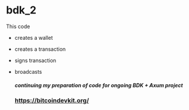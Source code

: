 # bdk_2
This code

- creates a wallet
- creates a transaction
- signs transaction
- broadcasts

  ##### continuing my preparation of code for ongoing BDK + Axum project

  ### https://bitcoindevkit.org/
